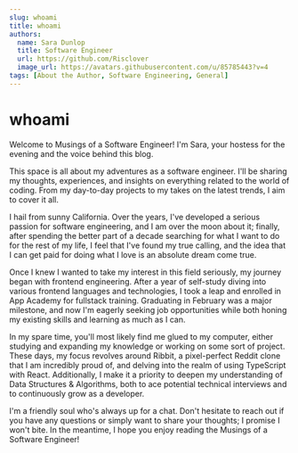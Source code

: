 ```yaml
---
slug: whoami
title: whoami
authors:
  name: Sara Dunlop
  title: Software Engineer
  url: https://github.com/Risclover
  image_url: https://avatars.githubusercontent.com/u/85785443?v=4
tags: [About the Author, Software Engineering, General]
---
```


# whoami

Welcome to Musings of a Software Engineer! I'm Sara, your hostess for the evening and the voice behind this blog.

This space is all about my adventures as a software engineer. I'll be sharing my thoughts, experiences, and insights on everything related to the world of coding. From my day-to-day projects to my takes on the latest trends, I aim to cover it all.

<!-- truncate -->

I hail from sunny California. Over the years, I've developed a serious passion for software engineering, and I am over the moon about it; finally, after spending the better part of a decade searching for what I want to do for the rest of my life, I feel that I've found my true calling, and the idea that I can get paid for doing what I love is an absolute dream come true.

Once I knew I wanted to take my interest in this field seriously, my journey began with frontend engineering. After a year of self-study diving into various frontend languages and technologies, I took a leap and enrolled in App Academy for fullstack training. Graduating in February was a major milestone, and now I'm eagerly seeking job opportunities while both honing my existing skills and learning as much as I can.

In my spare time, you'll most likely find me glued to my computer, either studying and expanding my knowledge or working on some sort of project. These days, my focus revolves around Ribbit, a pixel-perfect Reddit clone that I am incredibly proud of, and delving into the realm of using TypeScript with React. Additionally, I make it a priority to deepen my understanding of Data Structures & Algorithms, both to ace potential technical interviews and to continuously grow as a developer.

I'm a friendly soul who's always up for a chat. Don't hesitate to reach out if you have any questions or simply want to share your thoughts; I promise I won't bite. In the meantime, I hope you enjoy reading the Musings of a Software Engineer!
